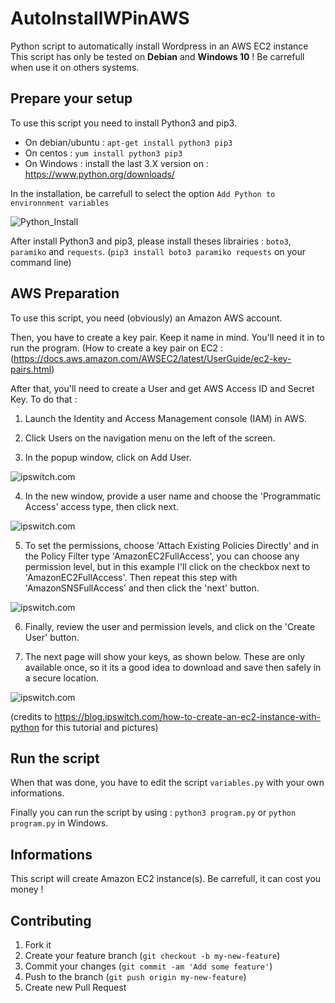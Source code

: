 # AutoInstallWPinAWS
Python script to automatically install Wordpress in an AWS EC2 instance
This script has only be tested on **Debian** and **Windows 10** ! Be carrefull when use it on others systems.

## Prepare your setup

To use this script you need to install Python3 and pip3.
* On debian/ubuntu : `apt-get install python3 pip3`
* On centos : `yum install python3 pip3`
* On Windows : install the last 3.X version on : https://www.python.org/downloads/

In the installation, be carrefull to select the option `Add Python to environnment variables`

![Python_Install](https://i.imgur.com/TMMV3nE.png)

After install Python3 and pip3, please install theses librairies : `boto3`, `paramiko` and `requests`. (`pip3 install boto3 paramiko requests` on your command line)

## AWS Preparation

To use this script, you need (obviously) an Amazon AWS account.

Then, you have to create a key pair. Keep it name in mind. You'll need it in to run the program. (How to create a key pair on EC2 : (https://docs.aws.amazon.com/AWSEC2/latest/UserGuide/ec2-key-pairs.html) 

After that, you'll need to create a User and get AWS Access ID and Secret Key.
To do that :

1. Launch the Identity and Access Management console (IAM) in AWS. 

2. Click Users on the navigation menu on the left of the screen. 

3. In the popup window, click on Add User. 

![ipswitch.com](https://blog.ipswitch.com/hs-fs/hubfs/prateek-add-user-aws-iam.png?t=1543273056029&width=847&name=prateek-add-user-aws-iam.png)

4. In the new window, provide a user name and choose the 'Programmatic Access' access type, then click next. 

![ipswitch.com](https://blog.ipswitch.com/hs-fs/hubfs/prateek-add-user-aws-iam-2.png?t=1543273056029&width=831&name=prateek-add-user-aws-iam-2.png)

5. To set the permissions, choose 'Attach Existing Policies Directly' and in the Policy Filter type 'AmazonEC2FullAccess', you can choose any permission level, but in this example I'll click on the checkbox next to 'AmazonEC2FullAccess'. Then repeat this step with 'AmazonSNSFullAccess' and then click the 'next' button. 

![ipswitch.com](https://blog.ipswitch.com/hs-fs/hubfs/prateek-add-user-aws-iam-3.png?t=1543273056029&width=972&name=prateek-add-user-aws-iam-3.png)

6. Finally, review the user and permission levels, and click on the 'Create User' button. 

7. The next page will show your keys, as shown below. These are only available once, so it its a good idea to download and save then safely in a secure location. 

![ipswitch.com](https://blog.ipswitch.com/hs-fs/hubfs/prateek-add-user-aws-iam-4.png?t=1543273056029&width=985&name=prateek-add-user-aws-iam-4.png)

(credits to https://blog.ipswitch.com/how-to-create-an-ec2-instance-with-python for this tutorial and pictures)

## Run the script

When that was done, you have to edit the script `variables.py` with your own informations.

Finally you can run the script by using : `python3 program.py` or `python program.py` in Windows.

## Informations

This script will create Amazon EC2 instance(s). Be carrefull, it can cost you money !

## Contributing

1. Fork it
2. Create your feature branch (`git checkout -b my-new-feature`)
3. Commit your changes (`git commit -am 'Add some feature'`)
4. Push to the branch (`git push origin my-new-feature`)
5. Create new Pull Request